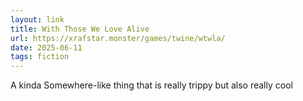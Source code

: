```yaml
---
layout: link
title: With Those We Love Alive
url: https://xrafstar.monster/games/twine/wtwla/
date: 2025-06-11
tags: fiction
---
```


A kinda Somewhere-like thing that is really trippy but also really cool
